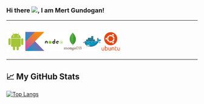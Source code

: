 ### Hi there <img src="https://raw.githubusercontent.com/MartinHeinz/MartinHeinz/master/wave.gif" width="30px">, I am Mert Gundogan!
---
<img src="https://raw.githubusercontent.com/devicons/devicon/master/icons/android/android-original.svg" alt="Android Logo" width="50" height="50"/><img src="https://raw.githubusercontent.com/devicons/devicon/master/icons/kotlin/kotlin-original.svg" alt="Kotlin Logo" width="50" height="50"/><img src="https://github.com/devicons/devicon/blob/master/icons/nodejs/nodejs-original-wordmark.svg" alt="Nodejs Logo" width="50" height="50"/><img src="https://github.com/devicons/devicon/blob/master/icons/mongodb/mongodb-original-wordmark.svg" alt="MongoDB Logo" width="50" height="50"/><img src="https://raw.githubusercontent.com/devicons/devicon/master/icons/docker/docker-original.svg" alt="Docker Logo" width="50" height="50"/><img src="https://raw.githubusercontent.com/devicons/devicon/master/icons/ubuntu/ubuntu-plain-wordmark.svg" alt="Ubuntu Logo" width="50" height="50"/>
---
---

## &#x1f4c8; My GitHub Stats

[![Top Langs](https://github-readme-stats.vercel.app/api/top-langs/?username=mertgundoganx&hide=html,makefile,c%2B%2B&theme=dark&layout=compact)](https://github.com/anuraghazra/github-readme-stats)

<!--[![Catalin's GitHub stats](https://github-readme-stats.vercel.app/api?username=mertgundoganx&theme=dark&show_icons=true&count_private=true)](https://github.com/anuraghazra/github-readme-stats)-->

